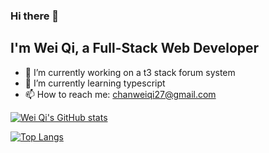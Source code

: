 ### Hi there 👋
## I'm Wei Qi, a Full-Stack Web Developer

- 🔭 I’m currently working on a t3 stack forum system
- 🌱 I’m currently learning typescript
- 📫 How to reach me: chanweiqi27@gmail.com

[![Wei Qi's GitHub stats](https://github-readme-stats.vercel.app/api?username=cweiqi27&show_icons=true&theme=tokyonight)](https://github.com/anuraghazra/github-readme-stats)

[![Top Langs](https://github-readme-stats.vercel.app/api/top-langs/?username=cweiqi27&theme=tokyonight&layout=compact)](https://github.com/anuraghazra/github-readme-stats)

